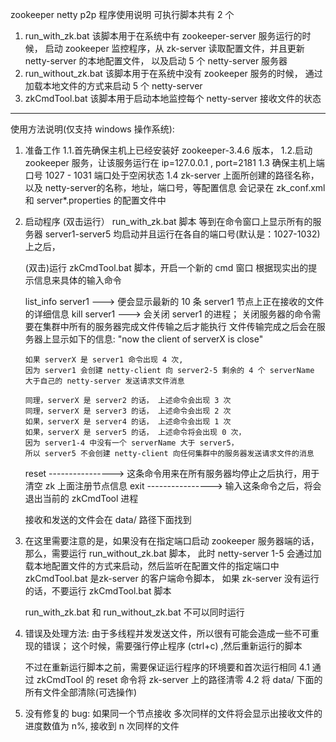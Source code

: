  zookeeper netty p2p 程序使用说明
 可执行脚本共有 2 个
 1. run_with_zk.bat 该脚本用于在系统中有 zookeeper-server 服务运行的时候，
	启动 zookeeper 监控程序，从 zk-server 读取配置文件，并且更新 netty-server 的本地配置文件，
	以及启动 5 个 netty-server 服务器
 2. run_without_zk.bat 该脚本用于在系统中没有 zookeeper 服务的时候，
	通过加载本地文件的方式来启动 5 个 netty-server
 3. zkCmdTool.bat 该脚本用于启动本地监控每个 netty-server 接收文件的状态

---------------------------------------------------------------------------------
使用方法说明(仅支持 windows 操作系统):

1.  准备工作
	1.1.首先确保主机上已经安装好 zookeeper-3.4.6 版本，
	1.2.启动 zookeeper 服务，让该服务运行在 ip=127.0.0.1 , port=2181 
	1.3 确保主机上端口号 1027 - 1031 端口处于空闲状态
	1.4 zk-server 上面所创建的路径名称，以及 netty-server的名称，地址，端口号，等配置信息
		会记录在 zk_conf.xml 和 server*.properties 的配置文件中

2.  启动程序
	 (双击运行） run_with_zk.bat 脚本
	 等到在命令窗口上显示所有的服务器 server1-server5 均启动并且运行在各自的端口号(默认是：1027-1032)上之后，
	 
	 (双击)运行 zkCmdTool.bat 脚本，开启一个新的 cmd 窗口
	  根据现实出的提示信息来具体的输入命令
	  
	   list_info server1 ---> 便会显示最新的 10 条 server1 节点上正在接收的文件的详细信息
	   kill      server1 ---> 会关闭 server1 的进程； 
	   关闭服务器的命令需要在集群中所有的服务器完成文件传输之后才能执行
	   文件传输完成之后会在服务器上显示如下的信息:
	   "now the client of serverX is close"
	   
	    如果 serverX 是 server1 命令出现 4 次, 
		因为 server1 会创建 netty-client 向 server2-5 剩余的 4 个 serverName 大于自己的 netty-server 发送请求文件消息
		
		同理，serverX 是 server2 的话， 上述命令会出现 3 次
		同理，serverX 是 server3 的话， 上述命令会出现 2 次
		如果，serverX 是 server4 的话， 上述命令会出现 1 次
		如果，serverX 是 server5 的话， 上述命令将会出现 0 次，
		因为 server1-4 中没有一个 serverName 大于 server5，
		所以 server5 不会创建 netty-client 向任何集群中的服务器发送请求文件的消息
	   
	   reset ----------------> 这条命令用来在所有服务器均停止之后执行，用于清空 zk 上面注册节点信息 
	   exit  ----------------> 输入这条命令之后，将会退出当前的 zkCmdTool 进程
	  
	  接收和发送的文件会在 data/ 路径下面找到
	  
	  
3.  在这里需要注意的是，如果没有在指定端口启动 zookeeper 服务器端的话，
	那么，需要运行 run_without_zk.bat 脚本，
    此时 netty-server 1-5 会通过加载本地配置文件的方式来启动，然后监听在配置文件的指定端口中
    zkCmdTool.bat 是zk-server 的客户端命令脚本， 如果 zk-server 没有运行的话，不要运行 zkCmdTool.bat 脚本 
	 
	 run_with_zk.bat 和 run_without_zk.bat 不可以同时运行
	 
4.  错误及处理方法: 由于多线程并发发送文件，所以很有可能会造成一些不可重现的错误；
     这个时候，需要强行停止程序 (ctrl+c) ,然后重新运行的脚本
	 
	 不过在重新运行脚本之前，需要保证运行程序的环境要和首次运行相同
	 4.1 通过 zkCmdTool 的 reset 命令将 zk-server 上的路径清零
     4.2 将 data/ 下面的所有文件全部清除(可选操作)


5.   没有修复的 bug: 
	 如果同一个节点接收 多次同样的文件将会显示出接收文件的进度数值为  n%, 接收到 n 次同样的文件	 